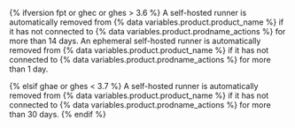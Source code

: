 {% ifversion fpt or ghec or ghes > 3.6 %}
A self-hosted runner is automatically removed from {% data variables.product.product_name %} if it has not connected to {% data variables.product.prodname_actions %} for more than 14 days. An ephemeral self-hosted runner is automatically removed from {% data variables.product.product_name %} if it has not connected to {% data variables.product.prodname_actions %} for more than 1 day.

{% elsif ghae or ghes < 3.7 %}
A self-hosted runner is automatically removed from {% data variables.product.product_name %} if it has not connected to {% data variables.product.prodname_actions %} for more than 30 days.
{% endif %}
